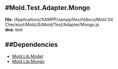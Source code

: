 
#Mold.Test.Adapter.Mongo
---------------------------------------

__file__: /Applications/XAMPP/xamppfiles/htdocs/Mold Git Checkout/MoldJS/Mold/Test/Adapter/Mongo.js  
__dna__: test  


	






##Dependencies
--------------

* [Mold.Lib.Model](../../../Mold/Lib/Model.md) 
* [Mold.Lib.Mongo](../../../Mold/Lib/Mongo.md) 



 

 


 



		
